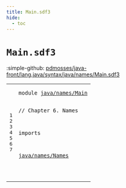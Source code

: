 ```yaml
---
title: Main.sdf3
hide:
  - toc
---
```


# `Main.sdf3`

:simple-github: [pdmosses/java-front/lang.java/syntax/java/names/Main.sdf3]

[pdmosses/java-front/lang.java/syntax/java/names/Main.sdf3]: https://github.com/pdmosses/java-front/blob/master/lang.java/syntax/java/names/Main.sdf3 "The source file on GitHub"

<div class="sdf3"><table class="highlighttable"><tbody><tr><td class="linenos"><div class="linenodiv"><pre><span></span>1
2
3
4
5
6
7
</pre></div></td>
<td class="code"><pre><code><span class="keyword">module</span> <a href="../../Main.sdf3/#java/names/Main_188_203" id="java/names/Main_7_22" title="Referenced at ../../Main.sdf3 line 12">java/names/Main</a>

<span class="layout">// Chapter 6. Names</span>

<span class="keyword">imports</span> 

  <a href="../Names.sdf3/#java/names/Names_7_23" id="java/names/Names_57_73" title="Defined at ../Names.sdf3 line 1">java/names/Names</a>

</code></pre></td></tr></tbody></table></div>